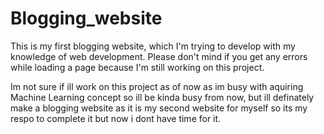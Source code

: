 # Blogging_website

This is my first blogging website, which I'm trying to develop with my knowledge of web development. Please don't mind if you get any errors while loading a page because I'm still working on this project.

Im not sure if ill work on this project as of now as im busy with aquiring Machine Learning concept so ill be kinda busy from now, but ill definately make a blogging website as it is my second website for myself so its my respo to complete it but now i dont have time for it.
